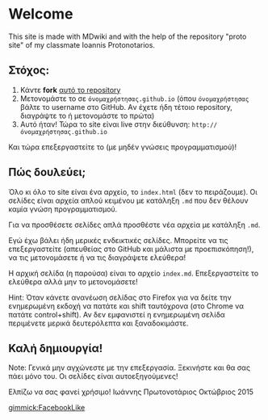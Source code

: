 # Welcome
This site is made with MDwiki and with the help of the repository "proto site" of my classmate Ioannis Protonotarios.

## Στόχος:
1. Κάντε **fork** [αυτό το repository](https://github.com/Protonotarios/proto-site)
2. Μετονομάστε το σε `όνομαχρήστησας.github.io` (όπου `όνομαχρήστησας` βάλτε το username στο GitHub. Aν έχετε ήδη τέτοιο repository, διαγράψτε το ή μετονομάστε το πρώτα)
3. Αυτό ήταν! Τώρα το site είναι live στην διεύθυνση: `http://όνομαχρήστησας.github.io`

Και τώρα επεξεργαστείτε το (με μηδέν γνώσεις προγραμματισμού)!

## Πώς δουλεύει;
Όλο κι όλο το site είναι ένα αρχείο, το `index.html` (δεν το πειράζουμε). Οι σελίδες είναι αρχεία απλού κειμένου με κατάληξη `.md` που δεν θέλουν καμία γνώση προγραμματισμού.

Για να προσθέσετε σελίδες απλά προσθέστε νέα αρχεία με κατάληξη `.md`.

Εγώ έχω βάλει ήδη μερικές ενδεικτικές σελίδες.
Μπορείτε να τις επεξεργαστείτε (απευθείας στο GitHub και μάλιστα με προεπισκόπηση!), να τις μετονομάσετε ή να τις διαγράψετε ελεύθερα!

Η αρχική σελίδα (η παρούσα) είναι το αρχείο `index.md`. Επεξεργαστείτε το ελεύθερα αλλά μην το μετονομάσετε!

Hint: Όταν κάνετε ανανέωση σελίδας στο Firefox για να δείτε την ενημερωμένη εκδοχή να πατάτε και shift ταυτόχρονα (στο Chrome να πατάτε control+shift).
Αν δεν εμφανιστεί η ενημερωμένη σελίδα περιμένετε μερικά δευτερόλεπτα και ξαναδοκιμάστε.

## Καλή δημιουργία!

Note: Γενικά μην αγχώνεστε με την επεξεργασία. Ξεκινήστε και θα σας πάει μόνο του. Οι σελίδες είναι αυτοεξηγούμενες!

Ελπίζω να σας φανεί χρήσιμο!
Ιωάννης Πρωτονοτάριος
Οκτώβριος 2015

[gimmick:FacebookLike](./)

